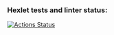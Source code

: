 ### Hexlet tests and linter status:
[![Actions Status](https://github.com/d1z3d/java-project-78/actions/workflows/hexlet-check.yml/badge.svg)](https://github.com/d1z3d/java-project-78/actions)